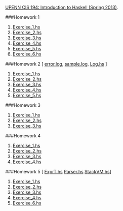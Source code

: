 [UPENN CIS 194: Introduction to Haskell (Spring 2013)](http://www.cis.upenn.edu/~cis194/spring13/).

###Homework 1
1. [Exercise_1.hs](https://github.com/RahnX/UPENN-Haskell/blob/master/Homework_1/Exercise_1.hs)
2. [Exercise_2.hs](https://github.com/RahnX/UPENN-Haskell/blob/master/Homework_1/Exercise_2.hs)
3. [Exercise_3.hs](https://github.com/RahnX/UPENN-Haskell/blob/master/Homework_1/Exercise_3.hs)
4. [Exercise_4.hs](https://github.com/RahnX/UPENN-Haskell/blob/master/Homework_1/Exercise_4.hs)
5. [Exercise_5.hs](https://github.com/RahnX/UPENN-Haskell/blob/master/Homework_1/Exercise_5.hs)
6. [Exercise_6.hs](https://github.com/RahnX/UPENN-Haskell/blob/master/Homework_1/Exercise_6.hs)

###Homework 2
[ [error.log](https://github.com/RahnX/UPENN-Haskell/blob/master/Homework_2/error.log), [sample.log](https://github.com/RahnX/UPENN-Haskell/blob/master/Homework_2/sample.log), [Log.hs](https://github.com/RahnX/UPENN-Haskell/blob/master/Homework_2/Log.hs) ]

1. [Exercise_1.hs](https://github.com/RahnX/UPENN-Haskell/blob/master/Homework_2/Exercise_1.hs)
2. [Exercise_2.hs](https://github.com/RahnX/UPENN-Haskell/blob/master/Homework_2/Exercise_2.hs)
3. [Exercise_3.hs](https://github.com/RahnX/UPENN-Haskell/blob/master/Homework_2/Exercise_3.hs)
4. [Exercise_4.hs](https://github.com/RahnX/UPENN-Haskell/blob/master/Homework_2/Exercise_4.hs)
5. [Exercise_5.hs](https://github.com/RahnX/UPENN-Haskell/blob/master/Homework_2/Exercise_5.hs)

###Homework 3
1. [Exercise_1.hs](https://github.com/RahnX/UPENN-Haskell/blob/master/Homework_3/Exercise_1.hs)
2. [Exercise_2.hs](https://github.com/RahnX/UPENN-Haskell/blob/master/Homework_3/Exercise_2.hs)
3. [Exercise_3.hs](https://github.com/RahnX/UPENN-Haskell/blob/master/Homework_3/Exercise_3.hs)

###Homework 4
1. [Exercise_1.hs](https://github.com/RahnX/UPENN-Haskell/blob/master/Homework_4/Exercise_1.hs)
2. [Exercise_2.hs](https://github.com/RahnX/UPENN-Haskell/blob/master/Homework_4/Exercise_2.hs)
3. [Exercise_3.hs](https://github.com/RahnX/UPENN-Haskell/blob/master/Homework_4/Exercise_3.hs)
4. [Exercise_4.hs](https://github.com/RahnX/UPENN-Haskell/blob/master/Homework_4/Exercise_4.hs)

###Homework 5
[ [ExprT.hs](https://github.com/RahnX/UPENN-Haskell/blob/master/Homework_5/ExprT.hs) [Parser.hs](https://github.com/RahnX/UPENN-Haskell/blob/master/Homework_5/Parser.hs) [StackVM.hs](https://github.com/RahnX/UPENN-Haskell/blob/master/Homework_5/StackVM.hs)]

1. [Exercise_1.hs](https://github.com/RahnX/UPENN-Haskell/blob/master/Homework_5/Exercise_1.hs)
2. [Exercise_2.hs](https://github.com/RahnX/UPENN-Haskell/blob/master/Homework_5/Exercise_2.hs)
3. [Exercise_3.hs](https://github.com/RahnX/UPENN-Haskell/blob/master/Homework_5/Exercise_3.hs)
4. [Exercise_4.hs](https://github.com/RahnX/UPENN-Haskell/blob/master/Homework_5/Exercise_4.hs)
5. [Exercise_6.hs](https://github.com/RahnX/UPENN-Haskell/blob/master/Homework_5/Exercise_6.hs)